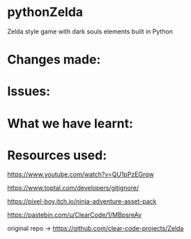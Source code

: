 # pythonZelda
Zelda style game with dark souls elements built in Python

# Changes made:

# Issues:

# What we have learnt:


# Resources used:

https://www.youtube.com/watch?v=QU1pPzEGrqw

https://www.toptal.com/developers/gitignore/

https://pixel-boy.itch.io/ninja-adventure-asset-pack

https://pastebin.com/u/ClearCode/1/MBpsreAv

original repo -> https://github.com/clear-code-projects/Zelda

